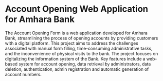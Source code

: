 # Account Opening Web Application for Amhara Bank

The Account Opening Form is a web application developed for Amhara Bank, streamlining the process of opening accounts by providing customers with a digital platform. This project aims to address the challenges associated with manual form filling, time-consuming administrative tasks, and the inconvenience of physical visits to the bank.
The project focuses on digitalizing the information system of the Bank. Key features include a web-based system for account opening, data retrieval by administrators, data deletion, authentication,  admin registration and automatic generation of account numbers.